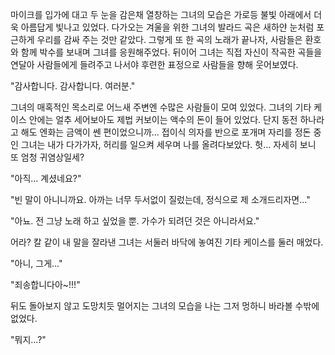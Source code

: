 마이크를 입가에 대고 두 눈을 감은채 열창하는 그녀의 모습은 가로등 불빛 아래에서 더욱 아름답게 빛나고 있었다. 
다가오는 겨울을 위한 그녀의 발라드 곡은 새하얀 눈처럼 포근하게 우리를 감싸 주는 것만 같았다. 
그렇게 또 한 곡의 노래가 끝나자, 사람들은 환호와 함께 박수를 보내며 그녀를 응원해주었다. 뒤이어 그녀는 직접 자신이 작곡한 곡들을 연달아 사람들에게 들려주고 나서야 후련한 표정으로 사람들을 향해 웃어보였다. 

"감사합니다. 감사합니다. 여러분." 

그녀의 매혹적인 목소리로 어느새 주변엔 수많은 사람들이 모여 있었다. 
그녀의 기타 케이스 안에는 얼추 세어보아도 제법 커보이는 액수의 돈이 들어 있었다. 단지 동전 하나라고 해도 엔화는 금액이 쎈 편이었으니까... 
접이식 의자를 반으로 포개며 자리를 정돈 중인 그녀는 내가 다가가자, 허리를 일으켜 세우며 나를 올려다보았다. 
헛... 자세히 보니 또 엄청 귀염상일세? 

"아직... 계셨네요?" 

"빈 말이 아니니까요. 아까는 너무 두서없이 질렀는데, 정식으로 제 소개드리자면..." 

"아뇨. 전 그냥 노래 하고 싶었을 뿐. 가수가 되려던 것은 아니라서요." 

어라? 칼 같이 내 말을 잘라낸 그녀는 서둘러 바닥에 놓여진 기타 케이스를 둘러 매었다. 

"아니, 그게..." 

"죄송합니다아~!!!" 

뒤도 돌아보지 않고 도망치듯 멀어지는 그녀의 모습을 나는 그저 멍하니 바라볼 수밖에 없었다. 

"뭐지...?" 